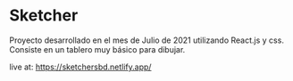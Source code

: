# Sketcher

Proyecto desarrollado en el mes de Julio de 2021 utilizando React.js y css.
Consiste en un tablero muy básico para dibujar.

live at: https://sketchersbd.netlify.app/
